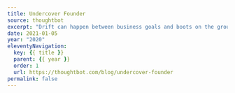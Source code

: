 ```yaml
---
title: Undercover Founder
source: thoughtbot
excerpt: "Drift can happen between business goals and boots on the ground. When that happens, problems arise"
date: 2021-01-05
year: "2020"
eleventyNavigation:
  key: {{ title }}
  parent: {{ year }}
  order: 1
  url: https://thoughtbot.com/blog/undercover-founder
permalink: false
---
```

